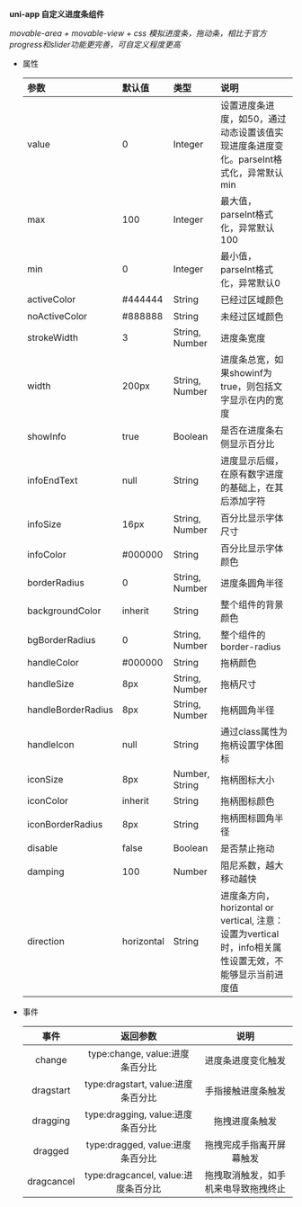 **uni-app 自定义进度条组件**

*movable-area + movable-view + css 模拟进度条，拖动条，相比于官方progress和slider功能更完善，可自定义程度更高*
+ 属性

    |参数|默认值|类型|说明|
    |:---|:---|:---|:---|
    |value|0|Integer|设置进度条进度，如50，通过动态设置该值实现进度条进度变化。parseInt格式化，异常默认min|
    |max|100|Integer|最大值，parseInt格式化，异常默认100|
    |min|0|Integer|最小值，parseInt格式化，异常默认0|
    |activeColor|#444444|String|已经过区域颜色|
    |noActiveColor|#888888|String|未经过区域颜色|
    |strokeWidth|3|String, Number|进度条宽度|
    |width|200px|String, Number|进度条总宽，如果showinf为true，则包括文字显示在内的宽度|
    |showInfo|true|Boolean|是否在进度条右侧显示百分比|
    |infoEndText|null|String|进度显示后缀，在原有数字进度的基础上，在其后添加字符|
    |infoSize|16px|String, Number|百分比显示字体尺寸|
    |infoColor|#000000|String|百分比显示字体颜色|
    |borderRadius|0|String, Number|进度条圆角半径|
    |backgroundColor|inherit|String|整个组件的背景颜色|
    |bgBorderRadius|0|String, Number|整个组件的border-radius|
    |handleColor|#000000|String|拖柄颜色|
    |handleSize|8px|String, Number|拖柄尺寸|
    |handleBorderRadius|8px|String, Number|拖柄圆角半径|
    |handleIcon|null|String|通过class属性为拖柄设置字体图标|
    |iconSize|8px|Number, String|拖柄图标大小|
    |iconColor|inherit|String|拖柄图标颜色|
    |iconBorderRadius|8px|String|拖柄图标圆角半径|
    |disable|false|Boolean|是否禁止拖动|
    |damping|100|Number|阻尼系数，越大移动越快|
    |direction|horizontal|String|进度条方向，horizontal or vertical, 注意：设置为vertical时，info相关属性设置无效，不能够显示当前进度值|
    
    
        
+ 事件

    |事件|返回参数|说明|
    |:---:|:---:|:---:|
    |change|type:change, value:进度条百分比|进度条进度变化触发|
    |dragstart|type:dragstart, value:进度条百分比|手指接触进度条触发|
    |dragging|type:dragging, value:进度条百分比|拖拽进度条触发|
    |dragged|type:dragged, value:进度条百分比|拖拽完成手指离开屏幕触发|
    |dragcancel|type:dragcancel, value:进度条百分比|拖拽取消触发，如手机来电导致拖拽终止|

